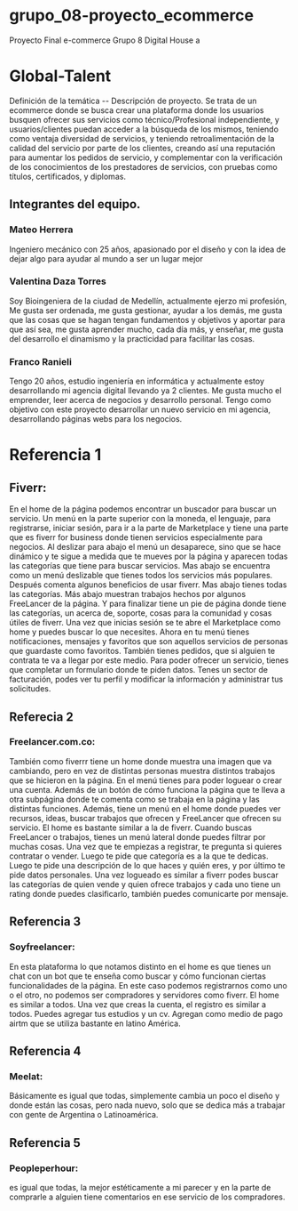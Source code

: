 # grupo_08-proyecto_ecommerce
Proyecto Final e-commerce Grupo 8 Digital House a

# Global-Talent

Definición de la temática -- Descripción de proyecto.
Se trata de un ecommerce donde se busca crear una plataforma donde los usuarios busquen ofrecer sus servicios como técnico/Profesional independiente, y usuarios/clientes puedan acceder a la búsqueda de los mismos, teniendo como ventaja diversidad de servicios, y teniendo retroalimentación de la calidad del servicio por parte de los clientes, creando así una reputación para aumentar los pedidos de servicio, y complementar con la verificación de los conocimientos de los prestadores de servicios, con pruebas como títulos, certificados, y diplomas.

## Integrantes del equipo.

### Mateo Herrera
Ingeniero mecánico con 25 años, apasionado por el diseño y con la idea de dejar algo para ayudar al mundo a ser un lugar mejor

### Valentina Daza Torres
Soy Bioingeniera de la ciudad de Medellín, actualmente ejerzo mi profesión, Me gusta ser ordenada, me gusta gestionar, ayudar a los demás, me gusta que las cosas que se hagan tengan fundamentos y objetivos y aportar para que así sea, me gusta aprender mucho, cada día más, y enseñar, me gusta del desarrollo el dinamismo y la practicidad para facilitar las cosas.

### Franco Ranieli
Tengo 20 años, estudio ingeniería en informática y actualmente estoy desarrollando mi agencia digital llevando ya 2 clientes. Me gusta mucho el emprender, leer acerca de negocios y desarrollo personal. Tengo como objetivo con este proyecto desarrollar un nuevo servicio en mi agencia, desarrollando páginas webs para los negocios.

# Referencia 1
## Fiverr: 
En el home de la página podemos encontrar un buscador para buscar un servicio. Un menú en la parte superior con la moneda, el lenguaje, para registrarse, iniciar sesión, para ir a la parte de Marketplace y tiene una parte que es fiverr for business donde tienen servicios especialmente para negocios. Al deslizar para abajo el menú un desaparece, sino que se hace dinámico y te sigue a medida que te mueves por la página y aparecen todas las categorías que tiene para buscar servicios. Mas abajo se encuentra como un menú deslizable que tienes todos los servicios más populares. Después comenta algunos beneficios de usar fiverr. Mas abajo tienes todas las categorías. Más abajo muestran trabajos hechos por algunos FreeLancer de la página. Y para finalizar tiene un pie de página donde tiene las categorías, un acerca de, soporte, cosas para la comunidad y cosas útiles de fiverr.
Una vez que inicias sesión se te abre el Marketplace como home y puedes buscar lo que necesites. Ahora en tu menú tienes notificaciones, mensajes y favoritos que son aquellos servicios de personas que guardaste como favoritos. También tienes pedidos, que si alguien te contrata te va a llegar por este medio. Para poder ofrecer un servicio, tienes que completar un formulario donde te piden datos. Tenes un sector de facturación, podes ver tu perfil y modificar la información y administrar tus solicitudes. 

## Referecia 2
### Freelancer.com.co:
También como fiverrr tiene un home donde muestra una imagen que va cambiando, pero en vez de distintas personas muestra distintos trabajos que se hicieron en la página. En el menú tienes para poder loguear o crear una cuenta. Además de un botón de cómo funciona la página que te lleva a otra subpágina donde te comenta como se trabaja en la página y las distintas funciones. Además, tiene un menú en el home donde puedes ver recursos, ideas, buscar trabajos que ofrecen y FreeLancer que ofrecen su servicio. El home es bastante similar a la de fiverr. Cuando buscas FreeLancer o trabajos, tienes un menú lateral donde puedes filtrar por muchas cosas. Una vez que te empiezas a registrar, te pregunta si quieres contratar o vender. Luego te pide que categoría es a la que te dedicas. Luego te pide una descripción de lo que haces y quién eres, y por último te pide datos personales. Una vez logueado es similar a fiverr podes buscar las categorías de quien vende y quien ofrece trabajos y cada uno tiene un rating donde puedes clasificarlo, también puedes comunicarte por mensaje. 

## Referencia 3
### Soyfreelancer: 
En esta plataforma lo que notamos distinto en el home es que tienes un chat con un bot que te enseña como buscar y cómo funcionan ciertas funcionalidades de la página. En este caso podemos registrarnos como uno o el otro, no podemos ser compradores y servidores como fiverr. El home es similar a todos. Una vez que creas la cuenta, el registro es similar a todos. Puedes agregar tus estudios y un cv. Agregan como medio de pago airtm que se utiliza bastante en latino América. 

## Referencia 4
### Meelat: 
Básicamente es igual que todas, simplemente cambia un poco el diseño y donde están las cosas, pero nada nuevo, solo que se dedica más a trabajar con gente de Argentina o Latinoamérica.

## Referencia 5
### Peopleperhour: 
es igual que todas, la mejor estéticamente a mi parecer y en la parte de comprarle a alguien tiene comentarios en ese servicio de los compradores.  
